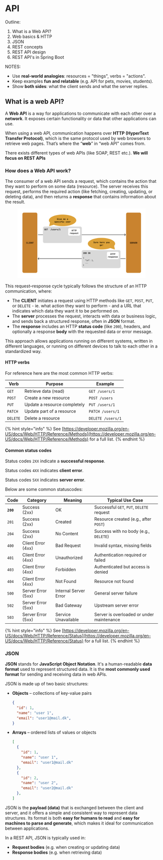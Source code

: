 # API

Outline:



1. What is a Web API?
2. Web basics & HTTP
3. JSON
4. REST concepts&#x20;
5. REST API design
6. REST API's in Spring Boot

NOTES:

* Use **real-world analogies**: resources = "things", verbs = "actions".
* Keep examples **fun and relatable** (e.g. API for pets, movies, students).
* Show **both sides**: what the client sends and what the server replies.

## What is a web API?

A **Web API** is a way for applications to communicate with each other over a **network**. It exposes certain functionality or data that other applications can use.

When using a web API, communication happens over  **HTTP (HyperText Transfer Protocol)**, which is the same protocol used by web browsers to retrieve web pages. That’s where the “**web**” in “web API” comes from.

There exists different types of web APIs (like SOAP, REST etc.). **We will focus on REST APIs**

### How does a Web API work?

The consumer of a web API sends a request, which contains the action that they want to perform on some data (resource). The server receives this request, performs the required action (like fetching, creating, updating, or deleting data), and then returns a **response** that contains information about the result.

<figure><img src="../../.gitbook/assets/image (2).png" alt="" width="563"><figcaption></figcaption></figure>

This request–response cycle typically follows the structure of an HTTP communication, where:

* The **CLIENT** initiates a request using HTTP methods like `GET`, `POST`, `PUT`, or `DELETE` - ie. what action they want to perform - and a URL that indicates which data they want it to be performed on.
* The **server** processes the request, interacts with data or business logic, and sends back a structured response, often in **JSON** format.
* The **response** includes an HTTP **status code** (like `200`), headers, and optionally a response **body** with the requested data or error message.

This approach allows applications running on different systems, written in different languages, or running on different devices to talk to each other in a standardized way.

#### HTTP verbs

For reference here are the most common HTTP verbs:

| Verb     | Purpose                      | Example           |
| -------- | ---------------------------- | ----------------- |
| `GET`    | Retrieve data (read)         | `GET /users/1`    |
| `POST`   | Create a new resource        | `POST /users`     |
| `PUT`    | Update a resource completely | `PUT /users/1`    |
| `PATCH`  | Update part of a resource    | `PATCH /users/1`  |
| `DELETE` | Delete a resource            | `DELETE /users/1` |

{% hint style="info" %}
See [https://developer.mozilla.org/en-US/docs/Web/HTTP/Reference/Methods](https://developer.mozilla.org/en-US/docs/Web/HTTP/Reference/Methods) for a full list.
{% endhint %}

#### Common status codes

Status codes `2XX` indicate a **successful response**.

Status codes `4XX` indicates **client error**.

Status codes `5XX` indicates **server error**.

Below are some common statuscodes:

| Code      | Category           | Meaning               | Typical Use Case                          |
| --------- | ------------------ | --------------------- | ----------------------------------------- |
| **`200`** | Success (2xx)      | OK                    | Successful `GET`, `PUT`, `DELETE` request |
| `201`     | Success (2xx)      | Created               | Resource created (e.g., after `POST`)     |
| `204`     | Success (2xx)      | No Content            | Success with no body (e.g., `DELETE`)     |
| `400`     | Client Error (4xx) | Bad Request           | Invalid syntax, missing fields            |
| `401`     | Client Error (4xx) | Unauthorized          | Authentication required or failed         |
| `403`     | Client Error (4xx) | Forbidden             | Authenticated but access is denied        |
| `404`     | Client Error (4xx) | Not Found             | Resource not found                        |
| `500`     | Server Error (5xx) | Internal Server Error | General server failure                    |
| `502`     | Server Error (5xx) | Bad Gateway           | Upstream server error                     |
| `503`     | Server Error (5xx) | Service Unavailable   | Server is overloaded or under maintenance |

{% hint style="info" %}
See [https://developer.mozilla.org/en-US/docs/Web/HTTP/Reference/Status](https://developer.mozilla.org/en-US/docs/Web/HTTP/Reference/Status) for a full list.
{% endhint %}

### JSON

**JSON** stands for **JavaScript Object Notation**. It's a human-readable **data format** used to represent structured data. It is the **most commonly used format** for sending and receiving data in web APIs.

JSON is made up of two basic structures:

*   **Objects** – collections of key-value pairs

    ```json
    {
      "id": 1,
      "name": "user 1",
      "email": "user1@mail.dk",
    }
    ```
*   **Arrays** – ordered lists of values or objects

    ```json
    [
      {
        "id": 1,
        "name": "user 1",
        "email": "user1@mail.dk"
      },
      {
        "id": 2,
        "name": "user 2",
        "email": "user2@mail.dk"
      },
    ]
    ```



JSON is the **payload (data)** that is exchanged between the client and server, and it offers a simple and consistent way to represent data structures. Its format is both **easy for humans to read** and **easy for machines to parse and generate**, which makes it ideal for communication between applications.

In a REST API, JSON is typically used in:

* **Request bodies** (e.g. when creating or updating data)
* **Response bodies** (e.g. when retrieving data)

